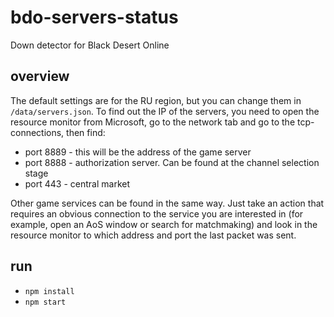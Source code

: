 # bdo-servers-status
Down detector for Black Desert Online

## overview
The default settings are for the RU region, but you can change them in `/data/servers.json`. To find out the IP of the servers, you need to open the resource monitor from Microsoft, go to the network tab and go to the tcp-connections, then find:  
- port 8889 - this will be the address of the game server 
- port 8888 - authorization server. Can be found at the channel selection stage  
- port 443  - central market 
<!-- -->
Other game services can be found in the same way. Just take an action that requires an obvious connection to the service you are interested in (for example, open an AoS window or search for matchmaking) and look in the resource monitor to which address and port the last packet was sent.

## run
- `npm install`
- `npm start`
